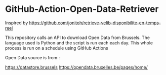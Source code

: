 # GitHub-Action-Open-Data-Retriever

Inspired by https://github.com/jonitoh/retrieve-velib-disponibilite-en-temps-reel

This repository calls an API to download Open Data from Brussels. The language used is Python and the script is run each each day.  This whole process is run on a schedule using GitHub Actions

Open Data source is from : 

https://datastore.brussels
https://opendata.bruxelles.be/pages/home/
